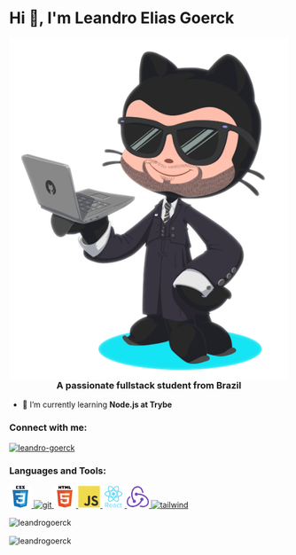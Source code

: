 <h1 align="left">Hi 👋, I'm Leandro Elias Goerck</h1>
<p><img align="right" src="./MyOctocatNoBg2.png" alt="A happy octocat with dark glasses holding a laptop." /></p>

<h3 align="center">A passionate fullstack student from Brazil</h3>

- 🌱 I’m currently learning **Node.js at Trybe**

<h3 align="left">Connect with me:</h3>
<p align="left">
<a href="https://linkedin.com/in/leandro-goerck" target="blank"><img align="center" src="https://raw.githubusercontent.com/rahuldkjain/github-profile-readme-generator/master/src/images/icons/Social/linked-in-alt.svg" alt="leandro-goerck" height="30" width="40" /></a>
</p>

<h3 align="left">Languages and Tools:</h3>
<p align="left"> <a href="https://www.w3schools.com/css/" target="_blank" rel="noreferrer"> <img src="https://raw.githubusercontent.com/devicons/devicon/master/icons/css3/css3-original-wordmark.svg" alt="css3" width="40" height="40"/> </a> <a href="https://git-scm.com/" target="_blank" rel="noreferrer"> <img src="https://www.vectorlogo.zone/logos/git-scm/git-scm-icon.svg" alt="git" width="40" height="40"/> </a> <a href="https://www.w3.org/html/" target="_blank" rel="noreferrer"> <img src="https://raw.githubusercontent.com/devicons/devicon/master/icons/html5/html5-original-wordmark.svg" alt="html5" width="40" height="40"/> </a> <a href="https://developer.mozilla.org/en-US/docs/Web/JavaScript" target="_blank" rel="noreferrer"> <img src="https://raw.githubusercontent.com/devicons/devicon/master/icons/javascript/javascript-original.svg" alt="javascript" width="40" height="40"/> </a> <a href="https://reactjs.org/" target="_blank" rel="noreferrer"> <img src="https://raw.githubusercontent.com/devicons/devicon/master/icons/react/react-original-wordmark.svg" alt="react" width="40" height="40"/> </a> <a href="https://redux.js.org" target="_blank" rel="noreferrer"> <img src="https://raw.githubusercontent.com/devicons/devicon/master/icons/redux/redux-original.svg" alt="redux" width="40" height="40"/> </a> <a href="https://tailwindcss.com/" target="_blank" rel="noreferrer"> <img src="https://www.vectorlogo.zone/logos/tailwindcss/tailwindcss-icon.svg" alt="tailwind" width="40" height="40"/> </a> </p>


<img align="center" src="https://github-readme-stats.vercel.app/api?username=leandrogoerck&show_icons=true&theme=dark" alt="leandrogoerck" height="160"/></p>
<p><img align="center" src="https://github-readme-stats.vercel.app/api/top-langs?username=leandrogoerck&show_icons=true&locale=en&layout=compact&theme=dark" alt="leandrogoerck" height="160"/></p>
<p></p>

